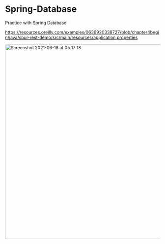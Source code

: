 # Spring-Database
Practice with Spring Database

https://resources.oreilly.com/examples/0636920338727/blob/chapter4begin/java/sbur-rest-demo/src/main/resources/application.properties


<img width="633" alt="Screenshot 2021-06-18 at 05 17 18" src="https://user-images.githubusercontent.com/27693622/122505614-a1e45e00-cff4-11eb-93fb-11f94e412c4d.png">
